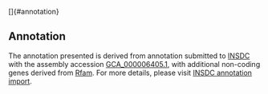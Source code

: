 []{#annotation}

Annotation
----------

The annotation presented is derived from annotation submitted to
[INSDC](http://www.insdc.org) with the assembly accession
[GCA\_000006405.1](http://www.ebi.ac.uk/ena/data/view/GCA_000006405.1),
with additional non-coding genes derived from
[Rfam](http://rfam.xfam.org/). For more details, please visit [INSDC
annotation
import](http://ensemblgenomes.org/info/data/insdc_annotation).
